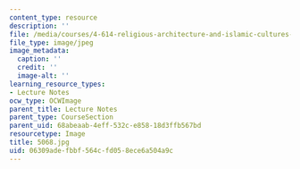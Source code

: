 ```yaml
---
content_type: resource
description: ''
file: /media/courses/4-614-religious-architecture-and-islamic-cultures-fall-2002/06309adefbbf564cfd058ece6a504a9c_5068.jpg
file_type: image/jpeg
image_metadata:
  caption: ''
  credit: ''
  image-alt: ''
learning_resource_types:
- Lecture Notes
ocw_type: OCWImage
parent_title: Lecture Notes
parent_type: CourseSection
parent_uid: 68abeaab-4eff-532c-e858-18d3ffb567bd
resourcetype: Image
title: 5068.jpg
uid: 06309ade-fbbf-564c-fd05-8ece6a504a9c
---
```

